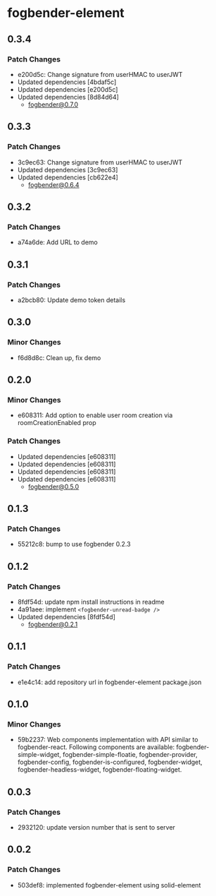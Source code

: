 # fogbender-element

## 0.3.4

### Patch Changes

- e200d5c: Change signature from userHMAC to userJWT
- Updated dependencies [4bdaf5c]
- Updated dependencies [e200d5c]
- Updated dependencies [8d84d64]
  - fogbender@0.7.0

## 0.3.3

### Patch Changes

- 3c9ec63: Change signature from userHMAC to userJWT
- Updated dependencies [3c9ec63]
- Updated dependencies [cb622e4]
  - fogbender@0.6.4

## 0.3.2

### Patch Changes

- a74a6de: Add URL to demo

## 0.3.1

### Patch Changes

- a2bcb80: Update demo token details

## 0.3.0

### Minor Changes

- f6d8d8c: Clean up, fix demo

## 0.2.0

### Minor Changes

- e608311: Add option to enable user room creation via roomCreationEnabled prop

### Patch Changes

- Updated dependencies [e608311]
- Updated dependencies [e608311]
- Updated dependencies [e608311]
- Updated dependencies [e608311]
  - fogbender@0.5.0

## 0.1.3

### Patch Changes

- 55212c8: bump to use fogbender 0.2.3

## 0.1.2

### Patch Changes

- 8fdf54d: update npm install instructions in readme
- 4a91aee: implement `<fogbender-unread-badge />`
- Updated dependencies [8fdf54d]
  - fogbender@0.2.1

## 0.1.1

### Patch Changes

- e1e4c14: add repository url in fogbender-element package.json

## 0.1.0

### Minor Changes

- 59b2237: Web components implementation with API similar to fogbender-react. Following components are available: fogbender-simple-widget, fogbender-simple-floatie, fogbender-provider, fogbender-config, fogbender-is-configured, fogbender-widget, fogbender-headless-widget, fogbender-floating-widget.

## 0.0.3

### Patch Changes

- 2932120: update version number that is sent to server

## 0.0.2

### Patch Changes

- 503def8: implemented fogbender-element using solid-element
